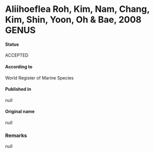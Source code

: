 # Aliihoeflea Roh, Kim, Nam, Chang, Kim, Shin, Yoon, Oh & Bae, 2008 GENUS

#### Status
ACCEPTED

#### According to
World Register of Marine Species

#### Published in
null

#### Original name
null

### Remarks
null